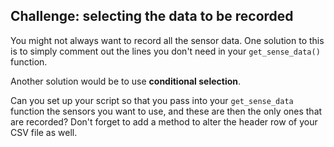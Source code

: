 ## Challenge: selecting the data to be recorded

You might not always want to record all the sensor data. One solution to this is to simply comment out the lines you don't need in your `get_sense_data()` function.

Another solution would be to use **conditional selection**.

Can you set up your script so that you pass into your `get_sense_data` function the sensors you want to use, and these are then the only ones that are recorded? Don't forget to add a method to alter the header row of your CSV file as well.

